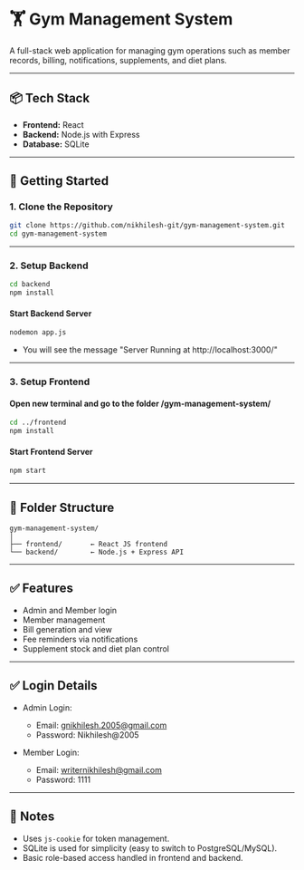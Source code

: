 
# 🏋️ Gym Management System

A full-stack web application for managing gym operations such as member records, billing, notifications, supplements, and diet plans.

---

## 📦 Tech Stack

* **Frontend:** React
* **Backend:** Node.js with Express
* **Database:** SQLite

---

## 🚀 Getting Started

### 1. **Clone the Repository**

```bash
git clone https://github.com/nikhilesh-git/gym-management-system.git
cd gym-management-system
```

---

### 2. **Setup Backend**

```bash
cd backend
npm install
```

#### Start Backend Server

```bash
nodemon app.js
```
* You will see the message "Server Running at http://localhost:3000/" 
---

### 3. **Setup Frontend**
#### Open new terminal and go to the folder /gym-management-system/
```bash
cd ../frontend
npm install
```

#### Start Frontend Server

```bash
npm start
```

---

## 📂 Folder Structure

```
gym-management-system/
│
├── frontend/       ← React JS frontend
└── backend/        ← Node.js + Express API
```

---

## ✅ Features

* Admin and Member login
* Member management
* Bill generation and view
* Fee reminders via notifications
* Supplement stock and diet plan control

---

## ✅ Login Details

* Admin Login:
  * Email: gnikhilesh.2005@gmail.com
  * Password: Nikhilesh@2005

* Member Login:
  * Email: writernikhilesh@gmail.com
  * Password: 1111

---

## 📌 Notes

* Uses `js-cookie` for token management.
* SQLite is used for simplicity (easy to switch to PostgreSQL/MySQL).
* Basic role-based access handled in frontend and backend.

